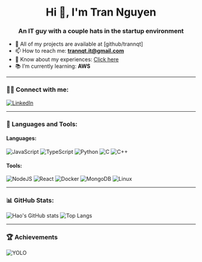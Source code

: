 <h1 align="center">Hi 👋, I'm Tran Nguyen</h1>
<h3 align="center">An IT guy with a couple hats in the startup environment</h3>

- 🔗 All of my projects are available at [github/trannqt]
- 📫 How to reach me: **trannqt.it@gmail.com**
- 💼 Know about my experiences: [Click here](#)
- 📚 I’m currently learning: **AWS**

---

### 🧑‍💻 Connect with me:
[![LinkedIn](https://img.shields.io/badge/LinkedIn-blue?logo=linkedin)](https://linkedin.com/in/trannqt)

---

### 🔧 Languages and Tools:

#### Languages:
![JavaScript](https://img.shields.io/badge/JavaScript-F7DF1E?logo=javascript&logoColor=000)
![TypeScript](https://img.shields.io/badge/TypeScript-007ACC?logo=typescript&logoColor=fff)
![Python](https://img.shields.io/badge/Python-3776AB?logo=python&logoColor=fff)
![C](https://img.shields.io/badge/C-00599C?logo=c&logoColor=fff)
![C++](https://img.shields.io/badge/C++-00599C?logo=c%2B%2B&logoColor=fff)

#### Tools:
![NodeJS](https://img.shields.io/badge/Node.js-339933?logo=node.js&logoColor=fff)
![React](https://img.shields.io/badge/React-20232A?logo=react&logoColor=61DAFB)
![Docker](https://img.shields.io/badge/Docker-2496ED?logo=docker&logoColor=fff)
![MongoDB](https://img.shields.io/badge/MongoDB-47A248?logo=mongodb&logoColor=fff)
![Linux](https://img.shields.io/badge/Linux-FCC624?logo=linux&logoColor=000)

---

### 📊 GitHub Stats:

![Hao's GitHub stats](https://github-readme-stats.vercel.app/api?username=trannqt&show_icons=true&theme=radical)
![Top Langs](https://github-readme-stats.vercel.app/api/top-langs/?username=trannqt&layout=compact&theme=radical)

---

### 🏆 Achievements

![YOLO](https://github-profile-trophy.vercel.app/?username=trannqt&theme=flat&column=3&no-frame=true)

